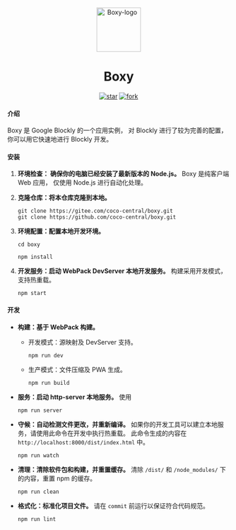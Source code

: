 <!--suppress HtmlDeprecatedAttribute -->
<p align="center">
   <br>
   <img width="100" src="https://gitee.com/coco-central/boxy/raw/master/src/icon/logo/boxy.svg" alt="Boxy-logo"/>
</p>

<h1 align="center">
   Boxy
</h1>

<div align="center">

[![star](https://gitee.com/coco-central/boxy/badge/star.svg?theme=dark)](https://gitee.com/coco-central/boxy/stargazers)
[![fork](https://gitee.com/coco-central/boxy/badge/fork.svg?theme=dark)](https://gitee.com/coco-central/boxy/members)

</div>

#### 介绍

Boxy 是 Google Blockly 的一个应用实例，
对 Blockly 进行了较为完善的配置，
你可以用它快速地进行 Blockly 开发。

#### 安装

1. **环境检查： 确保你的电脑已经安装了最新版本的 Node.js。**
   Boxy 是纯客户端 Web 应用，
   仅使用 Node.js 进行自动化处理。

2. **克隆仓库：将本仓库克隆到本地。**

   ```
   git clone https://gitee.com/coco-central/boxy.git
   git clone https://github.com/coco-central/boxy.git
   ```

3. **环境配置：配置本地开发环境。**

   ```
   cd boxy
   ```

   ```
   npm install
   ```

4. **开发服务：启动 WebPack DevServer 本地开发服务。**
   构建采用开发模式，支持热重载。

   ```
   npm start
   ```

#### 开发

- **构建：基于 WebPack 构建。**

  - 开发模式：源映射及 DevServer 支持。

    ```
    npm run dev
    ```

  - 生产模式：文件压缩及 PWA 生成。

    ```
    npm run build
    ```

- **服务：启动 http-server 本地服务。**
  使用

  ```
  npm run server
  ```

- **守候：自动检测文件更改，并重新编译。**
  如果你的开发工具可以建立本地服务，请使用此命令在开发中执行热重载。
  此命令生成的内容在 `http://localhost:8000/dist/index.html` 中。

  ```
  npm run watch
  ```

- **清理：清除软件包和构建，并重置缓存。**
  清除 `/dist/` 和 `/node_modules/` 下的内容，重置 npm 的缓存。

  ```
  npm run clean
  ```

- **格式化：标准化项目文件。**
  请在 `commit` 前运行以保证符合代码规范。

  ```
  npm run lint
  ```
